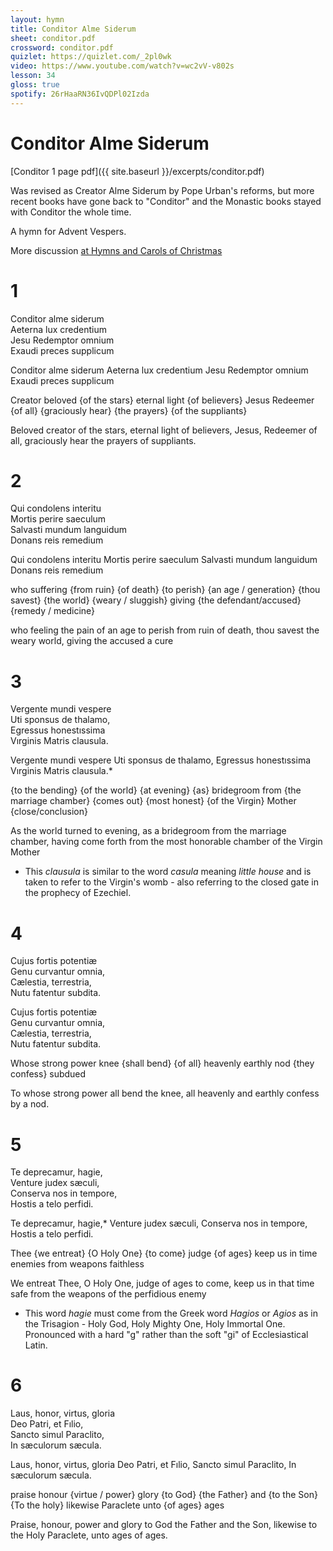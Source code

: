 ```yaml
---
layout: hymn
title: Conditor Alme Siderum
sheet: conditor.pdf
crossword: conditor.pdf
quizlet: https://quizlet.com/_2pl0wk
video: https://www.youtube.com/watch?v=wc2vV-v802s
lesson: 34
gloss: true
spotify: 26rHaaRN36IvQDPl02Izda
---
```


# Conditor Alme Siderum

[Conditor 1 page pdf]({{ site.baseurl }}/excerpts/conditor.pdf)

Was revised as Creator Alme Siderum by Pope Urban's reforms, but more recent books have gone back to "Conditor" and the Monastic books stayed with Conditor the whole time.

A hymn for Advent Vespers.

More discussion [at Hymns and Carols of Christmas](https://www.hymnsandcarolsofchristmas.com/Hymns_and_Carols/NonEnglish/conditor_alme_siderum.htm)

# 1

<div data-gloss>
<p>Conditor alme siderum<br />
Aeterna lux credentium<br />
Jesu Redemptor omnium<br />
Exaudi preces supplicum</p>
<p>Conditor alme siderum Aeterna lux credentium
Jesu Redemptor omnium
Exaudi preces supplicum</p>
<p>Creator beloved {of the stars} eternal light {of believers}
Jesus Redeemer {of all}
{graciously hear} {the prayers} {of the suppliants}</p>
<p>Beloved creator of the stars, eternal light of believers, Jesus, Redeemer of all, graciously hear the prayers of suppliants.
</p>
</div>

# 2

<div data-gloss>
<p>Qui condolens interitu<br />
Mortis perire saeculum<br />
Salvasti mundum languidum<br />
Donans reis remedium</p>
<p>Qui condolens interitu Mortis perire saeculum Salvasti mundum languidum Donans reis remedium</p>
<p>who suffering {from ruin} {of death} {to perish} {an age / generation} {thou savest} {the world} {weary / sluggish} giving {the defendant/accused} {remedy / medicine}</p>
<p>who feeling the pain of an age to perish from ruin of death, thou savest the weary world, giving the accused a cure</p>
</div>


# 3

<div data-gloss>
<p>Vergente mundi vespere<br />
Uti sponsus de thalamo,<br />
Egressus honestıssima<br />
Vırginis Matris clausula.</p>
<p>Vergente mundi vespere Uti sponsus de thalamo, Egressus honestıssima Vırginis Matris clausula.*</p>
<p>{to the bending} {of the world} {at evening}
{as} bridegroom from {the marriage chamber}
{comes out} {most honest}
{of the Virgin} Mother {close/conclusion}</p>
<p>As the world turned to evening, as a bridegroom from the marriage chamber, having come forth from the most honorable chamber of the Virgin Mother</p>
</div>

* This *clausula* is similar to the word *casula* meaning *little house* and is taken to refer to the Virgin's womb - also referring to the closed gate in the prophecy of Ezechiel.

# 4

<div data-gloss>
<p>Cujus fortis potentiæ<br />
Genu curvantur omnia,<br />
Cælestia, terrestria,<br />
Nutu fatentur subdita.
</p>
<p>Cujus fortis potentiæ<br />
Genu curvantur omnia,<br />
Cælestia, terrestria,<br />
Nutu fatentur subdita.
</p>
<p>Whose strong power
knee {shall bend} {of all}
heavenly earthly
nod {they confess} subdued</p>
<p>To whose strong power all bend the knee, all heavenly and earthly confess by a nod.</p>
</div>

# 5

<div data-gloss>
<p>Te deprecamur, hagie,<br>
Venture judex sæculi,<br>
Conserva nos in tempore,<br>
Hostis a telo perfidi.</p>
<p>Te deprecamur, hagie,*
Venture judex sæculi,
Conserva nos in tempore,
Hostis a telo perfidi.</p>
</p>
<p>Thee {we entreat} {O Holy One}
{to come} judge {of ages}
keep us in time
enemies from weapons faithless</p>
<p>We entreat Thee, O Holy One, judge of ages to come, keep us in that time safe from the weapons of the perfidious enemy</p>
</div>

* This word *hagie* must come from the Greek word *Hagios* or *Agios* as in the Trisagion - Holy God, Holy Mighty One, Holy Immortal One. Pronounced with a hard "g" rather than the soft "gi" of Ecclesiastical Latin.

# 6

<div data-gloss>
<p>Laus, honor, virtus, gloria<br>
Deo Patri, et Fılio,<br>
Sancto simul Paraclito,<br>
In sæculorum sæcula.
</p>
<p>Laus, honor, virtus, gloria
Deo Patri, et Fılio,
Sancto simul Paraclito,
In sæculorum sæcula.
</p>
<p>praise honour {virtue / power} glory
{to God} {the Father} and {to the Son}
{To the holy} likewise Paraclete
unto {of ages} ages</p>
<p>Praise, honour, power and glory to God the Father and the Son, likewise to the Holy Paraclete, unto ages of ages.</p>
</div>


